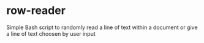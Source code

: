 # row-reader
Simple Bash script to randomly read a line of text within a document or give a line of text choosen by user input
